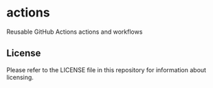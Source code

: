 # actions

Reusable GitHub Actions actions and workflows

## License

Please refer to the LICENSE file in this repository for information about licensing.
